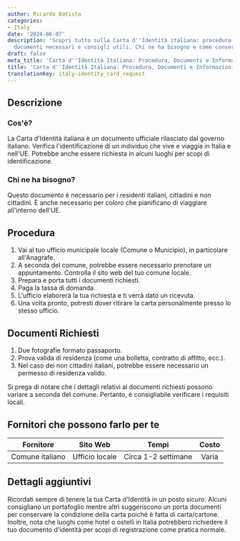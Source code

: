 ```yaml
---
author: Ricardo Batista
categories:
- Italy
date: '2024-06-07'
description: 'Scopri tutto sulla Carta d''Identità italiana: procedura per ottenerla,
  documenti necessari e consigli utili. Chi ne ha bisogno e come conservarla in sicurezza.'
draft: false
meta_title: 'Carta d''Identità Italiana: Procedura, Documenti e Informazioni Utili'
title: 'Carta d''Identità Italiana: Procedura, Documenti e Informazioni Utili'
translationKey: italy-identity_card_request
---
```



## Descrizione
### Cos'è?
La Carta d'Identità italiana è un documento ufficiale rilasciato dal governo italiano. Verifica l'identificazione di un individuo che vive e viaggia in Italia e nell'UE. Potrebbe anche essere richiesta in alcuni luoghi per scopi di identificazione.

### Chi ne ha bisogno?
Questo documento è necessario per i residenti italiani, cittadini e non cittadini. È anche necessario per coloro che pianificano di viaggiare all'interno dell'UE.

## Procedura
1. Vai al tuo ufficio municipale locale (Comune o Municipio), in particolare all'Anagrafe.
2. A seconda del comune, potrebbe essere necessario prenotare un appuntamento. Controlla il sito web del tuo comune locale.
3. Prepara e porta tutti i documenti richiesti.
4. Paga la tassa di domanda.
5. L'ufficio elaborerà la tua richiesta e ti verrà dato un ricevuta.
6. Una volta pronto, potresti dover ritirare la carta personalmente presso lo stesso ufficio.

## Documenti Richiesti
1. Due fotografie formato passaporto.
2. Prova valida di residenza (come una bolletta, contratto di affitto, ecc.).
3. Nel caso dei non cittadini italiani, potrebbe essere necessario un permesso di residenza valido.

Si prega di notare che i dettagli relativi ai documenti richiesti possono variare a seconda del comune. Pertanto, è consigliabile verificare i requisiti locali.

## Fornitori che possono farlo per te

| Fornitore        |     Sito Web               |     Tempi         |       Costo     |
| --------------- | ----------------- |  :-------------: | :-------------: |
| Comune italiano |  Ufficio locale     |    Circa 1-2 settimane  |        Varia       |

## Dettagli aggiuntivi
Ricordati sempre di tenere la tua Carta d'Identità in un posto sicuro. Alcuni consigliano un portafoglio mentre altri suggeriscono un porta documenti per conservare la condizione della carta poiché è fatta di carta/cartone. Inoltre, nota che luoghi come hotel o ostelli in Italia potrebbero richiedere il tuo documento d'identità per scopi di registrazione come pratica normale.